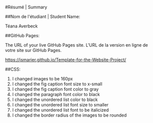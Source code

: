 #Résumé | Summary

##Nom de l'étudiant | Student Name:

Téana Averbeck

##GitHub Pages:

The URL of your live GitHub Pages site. L'URL de la version en ligne de votre site sur GitHub Pages.

https://jsmarier.github.io/Template-for-the-Website-Project/

##CSS:

1. I changed images to be 160px
2. I changed the fig caption font size to x-small
3. I changed the fig caption font color to gray
4. I changed the paragraph font color to black
5. I changed the unordered list color to black
6. I changed the unordered list font size to smaller
7. I changed the unordered list font to be italicized
8. I changed the border radius of the images to be rounded 
